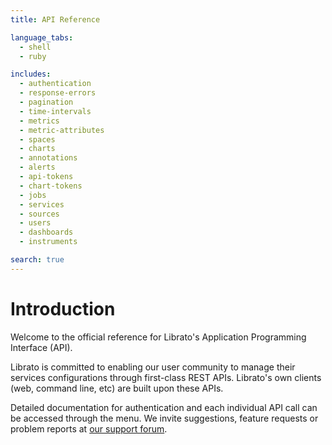 ```yaml
---
title: API Reference

language_tabs:
  - shell
  - ruby

includes:
  - authentication
  - response-errors
  - pagination
  - time-intervals
  - metrics
  - metric-attributes
  - spaces
  - charts
  - annotations
  - alerts
  - api-tokens
  - chart-tokens
  - jobs
  - services
  - sources
  - users
  - dashboards
  - instruments

search: true
---
```


# Introduction

Welcome to the official reference for Librato's
Application Programming Interface (API).

Librato is committed to enabling our
user community to manage their services configurations
through first-class REST APIs. Librato's own
clients (web, command line, etc) are built upon these APIs.

Detailed documentation for authentication and each individual API call can
be accessed through the menu. We invite suggestions, feature
requests or problem reports at
[our support forum](http://www.librato.com/docs/kb).

